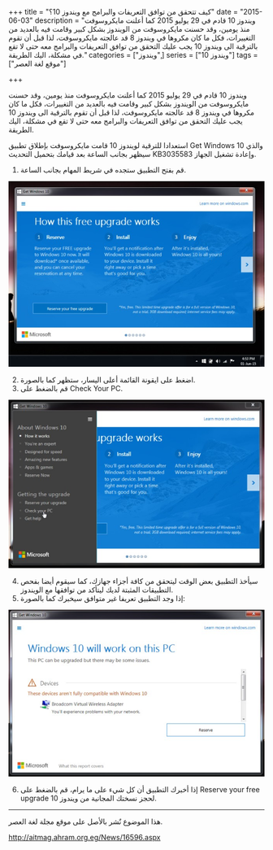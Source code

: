 +++
title = "كيف تتحقق من توافق التعريفات والبرامج مع ويندوز 10؟"
date = "2015-06-03"
description = "ويندوز 10 قادم في 29 يوليو 2015 كما أعلنت مايكروسوفت منذ يومين، وقد حسنت مايكروسوفت من الويندوز بشكل كبير وقامت فيه بالعديد من التغييرات، فكل ما كان مكروها في ويندوز 8 قد عالجته مايكروسوفت، لذا قبل أن تقوم بالترقية الى ويندوز 10 يجب عليك التحقق من توافق التعريفات والبرامج معه حتى لا تقع في مشكلة، اليك الطريقة."
categories = ["ويندوز",]
series = ["ويندوز 10"]
tags = ["موقع لغة العصر"]

+++

ويندوز 10 قادم في 29 يوليو 2015 كما أعلنت مايكروسوفت منذ يومين، وقد حسنت مايكروسوفت من الويندوز بشكل كبير وقامت فيه بالعديد من التغييرات، فكل ما كان مكروها في ويندوز 8 قد عالجته مايكروسوفت، لذا قبل أن تقوم بالترقية الى ويندوز 10 يجب عليك التحقق من توافق التعريفات والبرامج معه حتى لا تقع في مشكلة، اليك الطريقة.

استعدادا للترقية لويندوز 10 قامت مايكروسوفت بإطلاق تطبيق Get Windows 10 والذي سيظهر بجانب الساعة بعد قيامك بتحميل التحديث KB3035583 وإعادة تشغيل الجهاز.

1. قم بفتح التطبيق ستجده في شريط المهام بجانب الساعة.

![img](images/1.jpg)


2. اضغط على ايقونة القائمة أعلى اليسار، ستظهر كما بالصورة.
3. قم بالضغط على Check Your PC.

![img](images/2.jpg)


4. سيأخذ التطبيق بعض الوقت ليتحقق من كافة أجزاء جهازك، كما سيقوم أيضا بفحص التطبيقات المثبتة لديك ليتأكد من توافقها مع الويندوز.
5. إذا وجد التطبيق تعريفا غير متوافق سيخبرك كما بالصورة:

![img](images/3.jpg)


6. إذا أخبرك التطبيق أن كل شيء على ما يرام، قم بالضغط على Reserve your free upgrade لحجز نسختك المجانية من ويندوز 10.

---
هذا الموضوع نٌشر باﻷصل على موقع مجلة لغة العصر.

http://aitmag.ahram.org.eg/News/16596.aspx 
